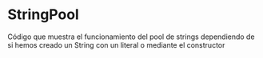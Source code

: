 # StringPool
Código que muestra el funcionamiento del pool de strings dependiendo de si hemos creado un String con un literal o mediante el constructor
